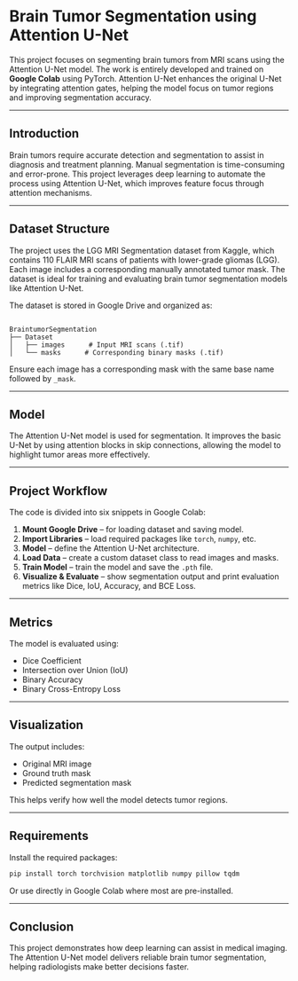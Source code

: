 #  Brain Tumor Segmentation using Attention U-Net

This project focuses on segmenting brain tumors from MRI scans using the Attention U-Net model. The work is entirely developed and trained on **Google Colab** using PyTorch. Attention U-Net enhances the original U-Net by integrating attention gates, helping the model focus on tumor regions and improving segmentation accuracy.

---

##  Introduction

Brain tumors require accurate detection and segmentation to assist in diagnosis and treatment planning. Manual segmentation is time-consuming and error-prone. This project leverages deep learning to automate the process using Attention U-Net, which improves feature focus through attention mechanisms.

---

## Dataset Structure
The project uses the LGG MRI Segmentation dataset from Kaggle, which contains 110 FLAIR MRI scans of patients with lower-grade gliomas (LGG). Each image includes a corresponding manually annotated tumor mask. The dataset is ideal for training and evaluating brain tumor segmentation models like Attention U-Net.


The dataset is stored in Google Drive and organized as:

```

BraintumorSegmentation
├── Dataset
│   ├── images      # Input MRI scans (.tif)
│   └── masks      # Corresponding binary masks (.tif)

````

Ensure each image has a corresponding mask with the same base name followed by `_mask`.

---

##  Model

The Attention U-Net model is used for segmentation. It improves the basic U-Net by using attention blocks in skip connections, allowing the model to highlight tumor areas more effectively.

---

## Project Workflow

The code is divided into six snippets in Google Colab:

1. **Mount Google Drive** – for loading dataset and saving model.
2. **Import Libraries** – load required packages like `torch`, `numpy`, etc.
3. **Model** – define the Attention U-Net architecture.
4. **Load Data** – create a custom dataset class to read images and masks.
5. **Train Model** – train the model and save the `.pth` file.
6. **Visualize & Evaluate** – show segmentation output and print evaluation metrics like Dice, IoU, Accuracy, and BCE Loss.

---

## Metrics

The model is evaluated using:

- Dice Coefficient  
- Intersection over Union (IoU)  
- Binary Accuracy  
- Binary Cross-Entropy Loss

---

##  Visualization

The output includes:

- Original MRI image  
- Ground truth mask  
- Predicted segmentation mask

This helps verify how well the model detects tumor regions.

---

## Requirements

Install the required packages:

```bash
pip install torch torchvision matplotlib numpy pillow tqdm
````

Or use directly in Google Colab where most are pre-installed.

---

## Conclusion

This project demonstrates how deep learning can assist in medical imaging. The Attention U-Net model delivers reliable brain tumor segmentation, helping radiologists make better decisions faster.



